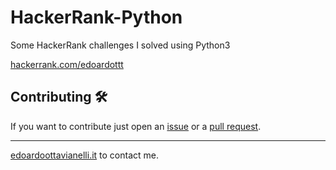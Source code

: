 # HackerRank-Python

Some HackerRank challenges I solved using Python3

[hackerrank.com/edoardottt](https://www.hackerrank.com/edoardottt)

Contributing 🛠
-------

If you want to contribute just open an [issue](https://github.com/edoardottt/HackerRank-Python/issues) or a [pull request](https://github.com/edoardottt/HackerRank-Python/pulls).

------
[edoardoottavianelli.it](https://www.edoardoottavianelli.it/) to contact me.
